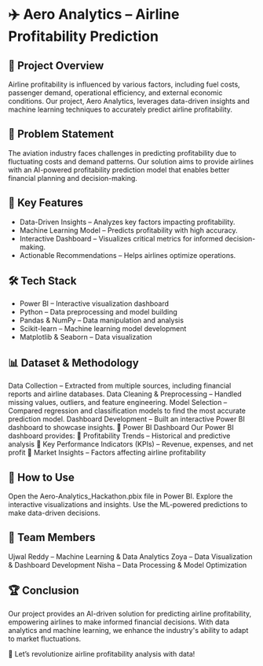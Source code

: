 # ✈️ Aero Analytics – Airline Profitability Prediction

## 🚀 Project Overview
Airline profitability is influenced by various factors, including fuel costs, passenger demand, operational efficiency, and external economic conditions. Our project, Aero Analytics, leverages data-driven insights and machine learning techniques to accurately predict airline profitability.

## 📌 Problem Statement
The aviation industry faces challenges in predicting profitability due to fluctuating costs and demand patterns. Our solution aims to provide airlines with an AI-powered profitability prediction model that enables better financial planning and decision-making.

## 🎯 Key Features
-  Data-Driven Insights – Analyzes key factors impacting profitability.
-  Machine Learning Model – Predicts profitability with high accuracy.
-  Interactive Dashboard – Visualizes critical metrics for informed decision-making.
-  Actionable Recommendations – Helps airlines optimize operations.

## 🛠️ Tech Stack
  - Power BI – Interactive visualization dashboard
  - Python – Data preprocessing and model building
  - Pandas & NumPy – Data manipulation and analysis
  - Scikit-learn – Machine learning model development
  - Matplotlib & Seaborn – Data visualization

## 📊 Dataset & Methodology
Data Collection – Extracted from multiple sources, including financial reports and airline databases.
Data Cleaning & Preprocessing – Handled missing values, outliers, and feature engineering.
Model Selection – Compared regression and classification models to find the most accurate prediction model.
Dashboard Development – Built an interactive Power BI dashboard to showcase insights.
🎨 Power BI Dashboard
Our Power BI dashboard provides:
📌 Profitability Trends – Historical and predictive analysis
📌 Key Performance Indicators (KPIs) – Revenue, expenses, and net profit
📌 Market Insights – Factors affecting airline profitability

## 📢 How to Use
Open the Aero-Analytics_Hackathon.pbix file in Power BI.
Explore the interactive visualizations and insights.
Use the ML-powered predictions to make data-driven decisions.

## 👥 Team Members
Ujwal Reddy – Machine Learning & Data Analytics
Zoya – Data Visualization & Dashboard Development
Nisha – Data Processing & Model Optimization

## 🏆 Conclusion
Our project provides an AI-driven solution for predicting airline profitability, empowering airlines to make informed financial decisions. With data analytics and machine learning, we enhance the industry's ability to adapt to market fluctuations.

🚀 Let’s revolutionize airline profitability analysis with data!

